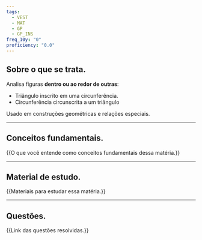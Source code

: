 ```yaml
---
tags:
  - VEST
  - MAT
  - GP
  - GP_INS
freq_10y: "0"
proficiency: "0.0"
---
```

## Sobre o que se trata.

Analisa figuras **dentro ou ao redor de outras**:

- Triângulo inscrito em uma circunferência.
- Circunferência circunscrita a um triângulo

Usado em construções geométricas e relações especiais.

--- 
## Conceitos fundamentais.

{{O que você entende como conceitos fundamentais dessa matéria.}}

---
## Material de estudo.

{{Materiais para estudar essa matéria.}}

--- 
## Questões.

{{Link das questões resolvidas.}}